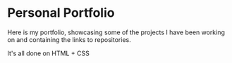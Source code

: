 # Personal Portfolio

Here is my portfolio, showcasing some of the projects I have been working on and containing the links to repositories.

It's all done on HTML + CSS
